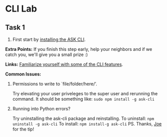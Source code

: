 # CLI Lab
## Task 1
1. First start by [installing the ASK CLI](https://developer.amazon.com/docs/smapi/quick-start-alexa-skills-kit-command-line-interface.html).

 **Extra Points:** If you finish this step early, help your neighbors and if we catch you, we'll give you a small prize :)
 
 **Links:**
 [Familiarize yourself with some of the CLI features](https://developer.amazon.com/docs/smapi/ask-cli-command-reference.html).
 
 **Common Issues:**
 1. Permissions to write to `file/folder/here/'.
 
    Try elevating your user priveleges to the super user and rerunning the command. 
    It should be something like: `sudo npm install -g ask-cli`

 2. Running into Python errors?
 
    Try uninstalling the ask-cli package and reinstalling.
    To uninstall: `npm uninstall -g ask-cli`
    To install: `npm install-g ask-cli`
    PS. Thanks, [Joe](@JLKoszerak) for the tip!
